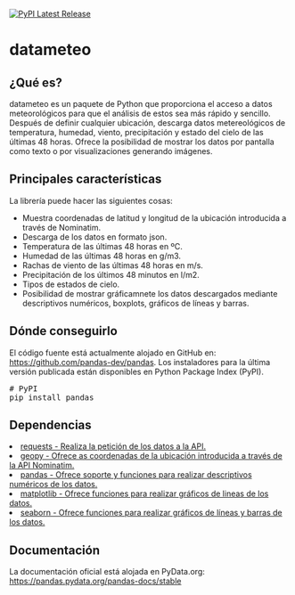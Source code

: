 
<p dir="auto"><a href="https://pypi.org/project/pandas/" rel="nofollow"><img src="https://camo.githubusercontent.com/74cb3c88c43d4266705ae6ec7fddc1bbf603eb6d15bf2202ceb3416cd26b7c0d/68747470733a2f2f696d672e736869656c64732e696f2f707970692f762f70616e6461732e737667" alt="PyPI Latest Release" data-canonical-src="https://img.shields.io/pypi/v/pandas.svg" style="max-width: 100%;"></a>
 
# datameteo

## ¿Qué es?
datameteo es un paquete de Python que proporciona el acceso a datos meteorológicos para que el análisis de estos sea más rápido y sencillo. Después de definir cualquier ubicación, descarga datos metereológicos de temperatura, humedad, viento, precipitación y estado del cielo de las últimas 48 horas. Ofrece la posibilidad de mostrar los datos por pantalla como texto o por visualizaciones generando imágenes.     


## Principales características
La librería puede hacer las siguientes cosas:
* Muestra coordenadas de latitud y longitud de la ubicación introducida a través de Nominatim.
* Descarga de los datos en formato json.
* Temperatura de las últimas 48 horas en ºC.
* Humedad de las últimas 48 horas en g/m3.
* Rachas de viento de las últimas 48 horas en m/s.
* Precipitación de los últimos 48 minutos en l/m2.
* Tipos de estados de cielo.
* Posibilidad de mostrar gráficamnete los datos descargados mediante descriptivos numéricos, boxplots, gráficos de líneas y barras.

## Dónde conseguirlo
El código fuente está actualmente alojado en GitHub en: https://github.com/pandas-dev/pandas.
Los instaladores para la última versión publicada están disponibles en Python Package Index (PyPI).
<div class="highlight highlight-source-shell notranslate position-relative overflow-auto" dir="auto" data-snippet-clipboard-copy-content="# PyPI
pip install pandas"><pre><span class="pl-c"><span class="pl-c">#</span> PyPI</span>
pip install pandas</pre></div>

## Dependencias
<li><a href="https://pypi.org/project/requests/" rel="nofollow">requests - Realiza la petición de los datos a la API.</a></li>
<li><a href="https://geopy.readthedocs.io/en/stable/" rel="nofollow">geopy - Ofrece as coordenadas de la ubicación introducida a través de la API Nominatim.</a></li>
<li><a href="https://pypi.org/project/pandas/" rel="nofollow">pandas - Ofrece soporte y funciones para realizar descriptivos numéricos de los datos.</a></li>
<li><a href="https://matplotlib.org/" rel="nofollow">matplotlib - Ofrece funciones para realizar gráficos de lineas de los datos.</a></li>
<li><a href="https://seaborn.pydata.org/" rel="nofollow">seaborn - Ofrece funciones para realizar gráficos de líneas y barras de los datos.</a></li>

## Documentación
La documentación oficial está alojada en PyData.org: https://pandas.pydata.org/pandas-docs/stable
